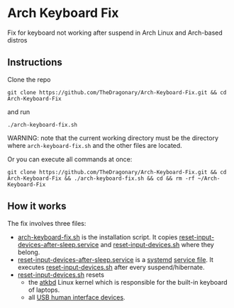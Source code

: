 # Arch Keyboard Fix
Fix for keyboard not working after suspend in Arch Linux and Arch-based distros

## Instructions
Clone the repo
```
git clone https://github.com/TheDragonary/Arch-Keyboard-Fix.git && cd Arch-Keyboard-Fix
```
and run
```
./arch-keyboard-fix.sh
```
WARNING: note that the current working directory must be the directory where `arch-keyboard-fix.sh` and the other files are located.

Or you can execute all commands at once:
```
git clone https://github.com/TheDragonary/Arch-Keyboard-Fix.git && cd Arch-Keyboard-Fix && ./arch-keyboard-fix.sh && cd && rm -rf ~/Arch-Keyboard-Fix
```

## How it works

The fix involves three files:

- [arch-keyboard-fix.sh](arch-keyboard-fix.sh) is the installation script.
  It copies [reset-input-devices-after-sleep.service](reset-input-devices-after-sleep.service) and [reset-input-devices.sh](reset-input-devices.sh) where they belong.
- [reset-input-devices-after-sleep.service](reset-input-devices-after-sleep.service) is a [systemd](https://wiki.archlinux.org/title/systemd) [service file](https://wiki.archlinux.org/title/systemd#Writing_unit_files).
  It executes [reset-input-devices.sh](reset-input-devices.sh) after every suspend/hibernate.
- [reset-input-devices.sh](reset-input-devices.sh) resets
  - the [atkbd](https://www.kernel.org/doc/html/latest/input/input.html#atkbd) Linux kernel which is responsible for the built-in keyboard of laptops.
  - all [USB human interface devices](https://en.wikipedia.org/wiki/USB_HID).
